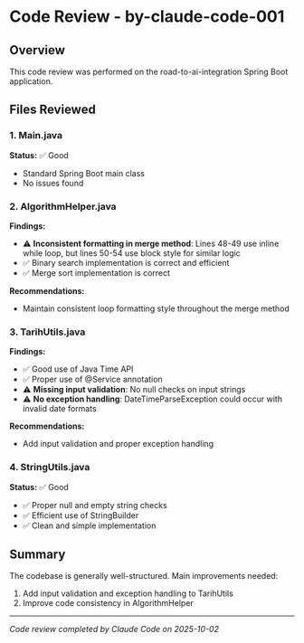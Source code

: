 # Code Review - by-claude-code-001

## Overview
This code review was performed on the road-to-ai-integration Spring Boot application.

## Files Reviewed

### 1. Main.java
**Status:** ✅ Good
- Standard Spring Boot main class
- No issues found

### 2. AlgorithmHelper.java
**Findings:**
- ⚠️ **Inconsistent formatting in merge method**: Lines 48-49 use inline while loop, but lines 50-54 use block style for similar logic
- ✅ Binary search implementation is correct and efficient
- ✅ Merge sort implementation is correct

**Recommendations:**
- Maintain consistent loop formatting style throughout the merge method

### 3. TarihUtils.java
**Findings:**
- ✅ Good use of Java Time API
- ✅ Proper use of @Service annotation
- ⚠️ **Missing input validation**: No null checks on input strings
- ⚠️ **No exception handling**: DateTimeParseException could occur with invalid date formats

**Recommendations:**
- Add input validation and proper exception handling

### 4. StringUtils.java
**Status:** ✅ Good
- ✅ Proper null and empty string checks
- ✅ Efficient use of StringBuilder
- ✅ Clean and simple implementation

## Summary
The codebase is generally well-structured. Main improvements needed:
1. Add input validation and exception handling to TarihUtils
2. Improve code consistency in AlgorithmHelper

---
*Code review completed by Claude Code on 2025-10-02*
